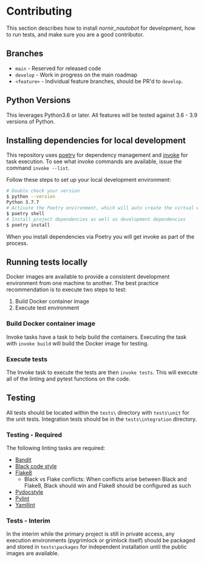 # Contributing

This section describes how to install *nornir_nautobot* for development, how to run tests, and make sure you are a good contributor.

## Branches

- `main` - Reserved for released code
- `develop` - Work in progress on the main roadmap
- `<feature>` - Individual feature branches, should be PR'd to `develop`.

## Python Versions

This leverages Python3.6 or later. All features will be tested against 3.6 - 3.9 versions of Python.

## Installing dependencies for local development

This repository uses [poetry](https://python-poetry.org/) for dependency management and [invoke](http://www.pyinvoke.org) for task execution. To see what invoke commands are available, issue the command `invoke --list`.   

Follow these steps to set up your local development environment:

```bash
# Double check your version
$ python --version
Python 3.7.7
# Activate the Poetry environment, which will auto create the virtual environment related to the project
$ poetry shell
# Install project dependencies as well as development dependencies
$ poetry install
```

When you install dependencies via Poetry you will get invoke as part of the process.


## Running tests locally

Docker images are available to provide a consistent development environment from one machine to another. The best practice recommendation is to execute two steps to test:

1. Build Docker container image
2. Execute test environment

### Build Docker container image

Invoke tasks have a task to help build the containers. Executing the task with `invoke build` will build the Docker image for testing.

### Execute tests

The Invoke task to execute the tests are then `invoke tests`. This will execute all of the linting and pytest functions on the code.

## Testing

All tests should be located within the `tests\` directory with `tests\unit` for the unit tests. Integration tests should be in the `tests\integration` directory.

### Testing - Required

The following linting tasks are required:

* [Bandit](https://bandit.readthedocs.io/en/latest/)
* [Black code style](https://github.com/psf/black)
* [Flake8](https://flake8.pycqa.org/en/latest/)
  * Black vs Flake conflicts: When conflicts arise between Black and Flake8, Black should win and Flake8 should be configured as such
* [Pydocstyle](https://github.com/PyCQA/pydocstyle/)
* [Pylint](https://www.pylint.org)
* [Yamllint](https://yamllint.readthedocs.io)

### Tests - Interim

In the interim while the primary project is still in private access, any execution environments (pygrimlock or grimlock itself) should be packaged and stored in `tests\packages` for independent installation until the public images are available.
